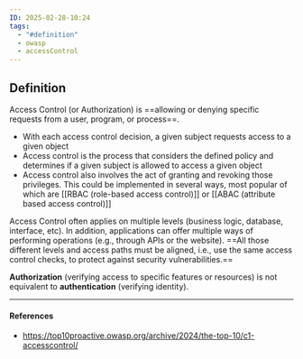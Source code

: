 ```yaml
---
ID: 2025-02-28-10:24
tags:
  - "#definition"
  - owasp
  - accessControl
---
```

## Definition

Access Control (or Authorization) is ==allowing or denying specific requests from a user, program, or process==.
- With each access control decision, a given subject requests access to a given object
- Access control is the process that considers the defined policy and determines if a given subject is allowed to access a given object
- Access control also involves the act of granting and revoking those privileges. This could be implemented in several ways, most popular of which are [[RBAC (role-based access control)]] or [[ABAC (attribute based access control)]]

Access Control often applies on multiple levels (business logic, database, interface, etc). In addition, applications can offer multiple ways of performing operations (e.g., through APIs or the website). ==All those different levels and access paths must be aligned, i.e., use the same access control checks, to protect against security vulnerabilities.==

**Authorization** (verifying access to specific features or resources) is not equivalent to **authentication** (verifying identity).

---
#### References
- https://top10proactive.owasp.org/archive/2024/the-top-10/c1-accesscontrol/
